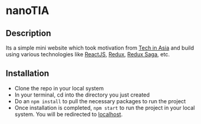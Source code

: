# nanoTIA

## Description

Its a simple mini website which took motivation from [Tech in Asia](https://www.techinasia.com/) and build using various technologies like [ReactJS](https://reactjs.org/), [Redux](https://redux.js.org/), [Redux Saga](https://github.com/redux-saga/redux-saga), etc.

## Installation
- Clone the repo in your local system
- In your terminal, cd into the directory you just created
- Do an ```npm install``` to pull the necessary packages to run the project
- Once installation is completed, ```npm start``` to run the project in your local system. You will be redirected to [localhost](localhost:3000/).